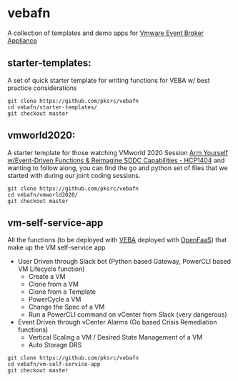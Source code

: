 # vebafn
A collection of templates and demo apps for [Vmware Event Broker Appliance](https://vmweventbroker.io)

## starter-templates: 
A set of quick starter template for writing functions for VEBA w/ best practice considerations

```
git clone https://github.com/pksrc/vebafn
cd vebafn/starter-templates/  
git checkout master
```

## vmworld2020: 
A starter template for those watching VMworld 2020 Session [Arm Yourself w/Event-Driven Functions & Reimagine SDDC Capabilities - HCP1404](https://my.vmworld.com/widget/vmware/vmworld2020/catalog/session/15863800295950014HrA) and wanting to follow along, you can find the go and python set of files that we started with during our joint coding sessions. 

```
git clone https://github.com/pksrc/vebafn
cd vebafn/vmworld2020/ 
git checkout master
```

## vm-self-service-app
All the functions (to be deployed with [VEBA](https://vmweventbroker.io) deployed with [OpenFaaS](https://www.openfaas.com)) that make up the VM self-service app 
 - User Driven through Slack bot (Python based Gateway, PowerCLI based VM Lifecycle function)
   - Create a VM
   - Clone from a VM
   - Clone from a Template
   - PowerCycle a VM
   - Change the Spec of a VM
   - Run a PowerCLI command on vCenter from Slack (very dangerous)
 - Event Driven through vCenter Alarms (Go based Crisis Remediation functions)
   - Vertical Scaling a VM / Desired State Management of a VM 
   - Auto Storage DRS

```
git clone https://github.com/pksrc/vebafn
cd vebafn/vm-self-service-app
git checkout master
```
